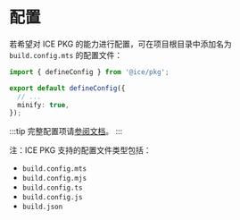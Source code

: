 # 配置

若希望对 ICE PKG 的能力进行配置，可在项目根目录中添加名为 `build.config.mts` 的配置文件：

```ts title=build.config.mts
import { defineConfig } from '@ice/pkg';

export default defineConfig({
  // ...
  minify: true,
});
```

:::tip
完整配置项请[参阅文档](/reference/config-list)。
:::

注：ICE PKG 支持的配置文件类型包括：

+ `build.config.mts`
+ `build.config.mjs`
+ `build.config.ts`
+ `build.config.js`
+ `build.json`

